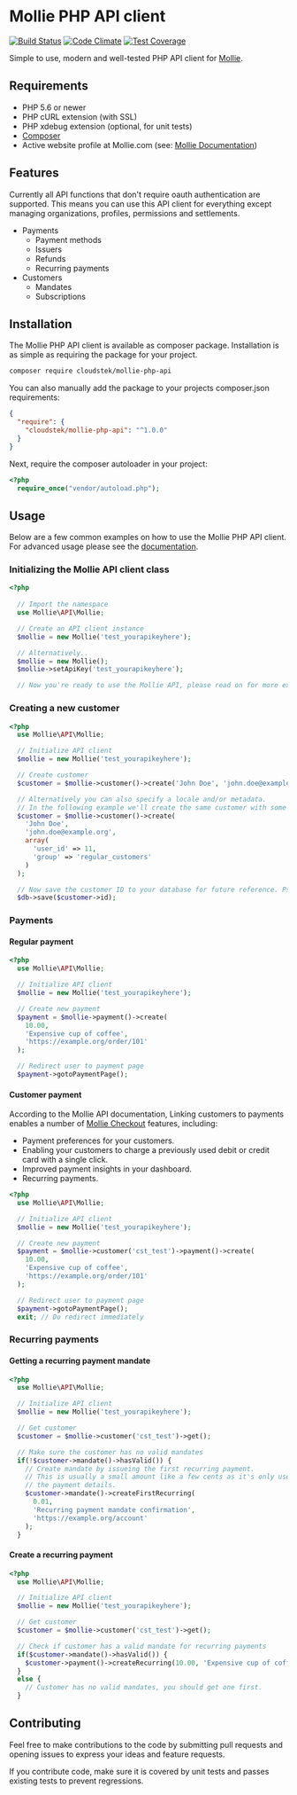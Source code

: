 # Mollie PHP API client

[![Build Status](https://travis-ci.org/Cloudstek/mollie-php-api.svg?branch=master)](https://travis-ci.org/Cloudstek/mollie-php-api) [![Code Climate](https://codeclimate.com/github/Cloudstek/mollie-php-api/badges/gpa.svg)](https://codeclimate.com/github/Cloudstek/mollie-php-api) [![Test Coverage](https://codeclimate.com/github/Cloudstek/mollie-php-api/badges/coverage.svg)](https://codeclimate.com/github/Cloudstek/mollie-php-api/coverage)

Simple to use, modern and well-tested PHP API client for [Mollie](https://www.mollie.com/nl/docs/overview).

## Requirements

* PHP 5.6 or newer
* PHP cURL extension (with SSL)
* PHP xdebug extension (optional, for unit tests)
* [Composer](https://getcomposer.org)
* Active website profile at Mollie.com (see: [Mollie Documentation](https://www.mollie.com/en/docs/authentication))

## Features

Currently all API functions that don't require oauth authentication are supported. This means you can use this API client for everything except managing organizations, profiles, permissions and settlements.

* Payments
  * Payment methods
  * Issuers
  * Refunds
  * Recurring payments
* Customers
  * Mandates
  * Subscriptions

## Installation

The Mollie PHP API client is available as composer package. Installation is as simple as requiring the package for your project.

```sh
composer require cloudstek/mollie-php-api
```

You can also manually add the package to your projects composer.json requirements:

```json
{
  "require": {
    "cloudstek/mollie-php-api": "^1.0.0"
  }
}
```

Next, require the composer autoloader in your project:

```php
<?php
  require_once("vendor/autoload.php");
```

## Usage

Below are a few common examples on how to use the Mollie PHP API client. For advanced usage please see the [documentation](https://mollie-php-api.github.com/docs).

### Initializing the Mollie API client class

```php
<?php
  
  // Import the namespace
  use Mollie\API\Mollie;

  // Create an API client instance
  $mollie = new Mollie('test_yourapikeyhere');

  // Alternatively..
  $mollie = new Mollie();
  $mollie->setApiKey('test_yourapikeyhere');

  // Now you're ready to use the Mollie API, please read on for more examples.
```

### Creating a new customer

```php
<?php
  use Mollie\API\Mollie;

  // Initialize API client
  $mollie = new Mollie('test_yourapikeyhere');

  // Create customer
  $customer = $mollie->customer()->create('John Doe', 'john.doe@example.org');

  // Alternatively you can also specify a locale and/or metadata.
  // In the following example we'll create the same customer with some metadata
  $customer = $mollie->customer()->create(
    'John Doe', 
    'john.doe@example.org', 
    array(
      'user_id' => 11, 
      'group' => 'regular_customers'
    )
  );

  // Now save the customer ID to your database for future reference. Pseudo code:
  $db->save($customer->id);
```

### Payments

#### Regular payment

```php
<?php
  use Mollie\API\Mollie;

  // Initialize API client
  $mollie = new Mollie('test_yourapikeyhere');

  // Create new payment
  $payment = $mollie->payment()->create(
    10.00, 
    'Expensive cup of coffee', 
    'https://example.org/order/101'
  );

  // Redirect user to payment page
  $payment->gotoPaymentPage();
```

#### Customer payment

According to the Mollie API documentation, Linking customers to payments enables a number of [Mollie Checkout](https://www.mollie.com/nl/checkout) features, including:

- Payment preferences for your customers.
- Enabling your customers to charge a previously used debit or credit card with a single click.
- Improved payment insights in your dashboard.
- Recurring payments.

```php
<?php
  use Mollie\API\Mollie;

  // Initialize API client
  $mollie = new Mollie('test_yourapikeyhere');

  // Create new payment
  $payment = $mollie->customer('cst_test')->payment()->create(
    10.00, 
    'Expensive cup of coffee', 
    'https://example.org/order/101'
  );

  // Redirect user to payment page
  $payment->gotoPaymentPage();
  exit; // Do redirect immediately
```
### Recurring payments

#### Getting a recurring payment mandate

```php
<?php
  use Mollie\API\Mollie;

  // Initialize API client
  $mollie = new Mollie('test_yourapikeyhere');

  // Get customer
  $customer = $mollie->customer('cst_test')->get();

  // Make sure the customer has no valid mandates
  if(!$customer->mandate()->hasValid()) {
    // Create mandate by issueing the first recurring payment. 
    // This is usually a small amount like a few cents as it's only used to confirm 
    // the payment details.
    $customer->mandate()->createFirstRecurring(
      0.01, 
      'Recurring payment mandate confirmation', 
      'https://example.org/account'
    );
  }
```

#### Create a recurring payment

```php
<?php
  use Mollie\API\Mollie;

  // Initialize API client
  $mollie = new Mollie('test_yourapikeyhere');

  // Get customer
  $customer = $mollie->customer('cst_test')->get();

  // Check if customer has a valid mandate for recurring payments
  if($customer->mandate()->hasValid()) {
    $customer->payment()->createRecurring(10.00, 'Expensive cup of coffee');
  }
  else {
    // Customer has no valid mandates, you should get one first.
  }
```

## Contributing

Feel free to make contributions to the code by submitting pull requests and opening issues to express your ideas and feature requests.

If you contribute code, make sure it is covered by unit tests and passes existing tests to prevent regressions.